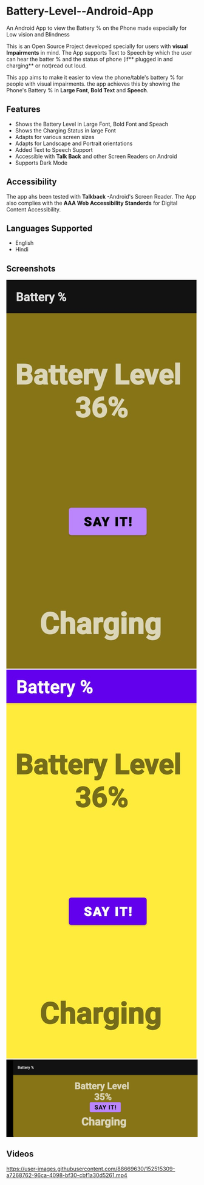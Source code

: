 # Battery-Level--Android-App
An Android App to view the Battery % on the Phone made especially for Low vision and Blindness 

This is an Open Source Project developed specially for users with **visual Impairments** in mind. The App supports Text to Speech by which the user can hear the batter %  and the status of phone (if** plugged in and charging**  or not)read out loud.

This app aims to make it easier to view the phone/table's battery % for people with visual impairments. the app achieves this by showing the Phone's Battery % in **Large Font**, **Bold Text** and **Speech**.

## Features
- Shows the Battery Level in Large Font, Bold Font and Speach
- Shows the Charging Status in large Font
- Adapts for various screen sizes
- Adapts for Landscape and Portrait orientations
- Added Text to Speech Support
- Accessible with **Talk Back** and other Screen Readers on Android
- Supports Dark Mode

## Accessibility
The app ahs been tested with **Talkback** -Android's Screen Reader. The App also complies with the **AAA Web Accessibility Standerds** for Digital Content Accessibility.
## Languages Supported
- English
- Hindi
## Screenshots
<img src="images/Charging Dark.jpeg" alt="Charging Dark">

<img src="images/Charging Light.jpeg" alt="Charging Light">

<img src="images/Charging Dark Land.jpeg" alt="Charging Dark Landscape">

## Videos
https://user-images.githubusercontent.com/88669630/152515309-a7268762-96ca-4098-bf30-cbf1a30d5261.mp4


